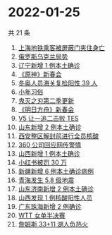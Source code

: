 # 2022-01-25

共 21 条

<!-- BEGIN -->
<!-- 最后更新时间 Tue Jan 25 2022 16:16:09 GMT+0800 (China Standard Time) -->

1. [上海地铁乘客被屏蔽门夹住身亡](https://www.zhihu.com/search?q=上海地铁)
1. [俄罗斯乌克兰局势](https://www.zhihu.com/search?q=俄罗斯乌克兰)
1. [辽宁新增 1 例本土确诊](https://www.zhihu.com/search?q=辽宁新增)
1. [《原神》新春会](https://www.zhihu.com/search?q=原神)
1. [冬奥人员海关复检阳性 39 人](https://www.zhihu.com/search?q=冬奥人员复检阳性)
1. [小年习俗](https://www.zhihu.com/search?q=小年)
1. [鬼灭之刃第二季更新](https://www.zhihu.com/search?q=鬼灭之刃)
1. [《明日方舟》新春会](https://www.zhihu.com/search?q=明日方舟)
1. [V5 让一追二击败 TES](https://www.zhihu.com/search?q=tes)
1. [山东新增 2 例本土确诊](https://www.zhihu.com/search?q=山东新增)
1. [西安整区解封前进行全员核酸](https://www.zhihu.com/search?q=西安解封)
1. [360 公司回应网传警情](https://www.zhihu.com/search?q=360)
1. [山西新增 1 例本土确诊](https://www.zhihu.com/search?q=山西新增)
1. [小红书被罚 30 万](https://www.zhihu.com/search?q=小红书)
1. [新疆新增 6 例本土确诊病例](https://www.zhihu.com/search?q=新疆疫情)
1. [青海发生 5.8 级地震](https://www.zhihu.com/search?q=青海地震)
1. [山东济南新增 2 例本土确诊](https://www.zhihu.com/search?q=山东疫情)
1. [山西发现 1 例核酸阳性人员](https://www.zhihu.com/search?q=山西疫情)
1. [广东珠海新增 2 例确诊](https://www.zhihu.com/search?q=广东疫情)
1. [WTT 女单半决赛](https://www.zhihu.com/search?q=wtt)
1. [詹姆斯 33+11 湖人负热火](https://www.zhihu.com/search?q=湖人)

<!-- END -->
